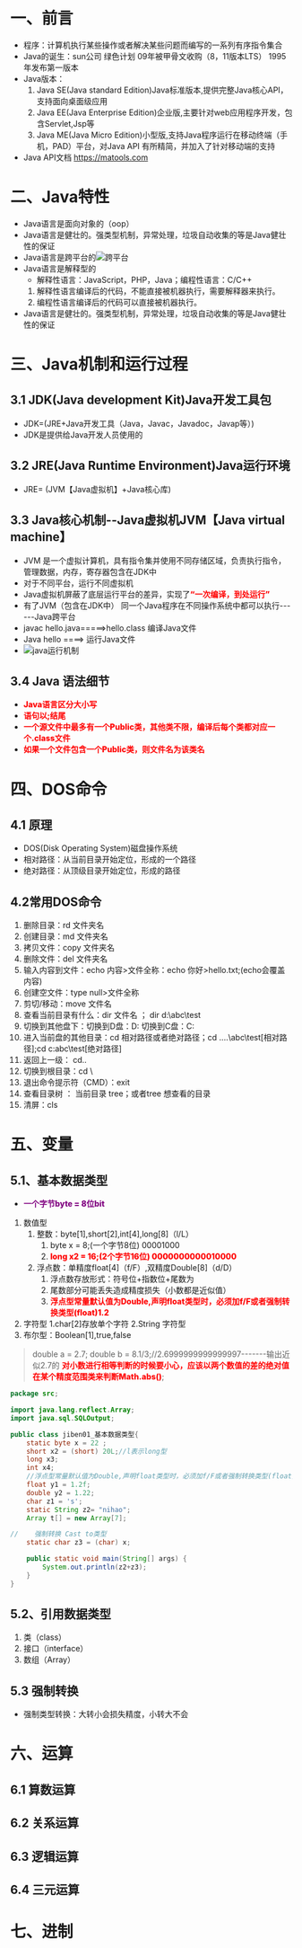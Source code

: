 # 一、前言
* 程序：计算机执行某些操作或者解决某些问题而编写的一系列有序指令集合
* Java的诞生：sun公司 绿色计划 09年被甲骨文收购（8，11版本LTS） 1995年发布第一版本
* Java版本：
  1.  Java SE(Java standard Edition)Java标准版本,提供完整Java核心API，支持面向桌面级应用
  2. Java EE(Java Enterprise Edition)企业版,主要针对web应用程序开发，包含Servlet,Jsp等
  3. Java ME(Java Micro Edition)小型版,支持Java程序运行在移动终端（手机，PAD）平台，对Java API 有所精简，并加入了针对移动端的支持
* Java API文档 https://matools.com 
# 二、Java特性
* Java语言是面向对象的（oop）
* Java语言是健壮的。强类型机制，异常处理，垃圾自动收集的等是Java健壮性的保证
* Java语言是跨平台的![跨平台](./img/kuapingtai.png)
* Java语言是解释型的
  * 解释性语言：JavaScript，PHP，Java；编程性语言：C/C++
  1. 解释性语言编译后的代码，不能直接被机器执行，需要解释器来执行。
  2. 编程性语言编译后的代码可以直接被机器执行。
* Java语言是健壮的。强类型机制，异常处理，垃圾自动收集的等是Java健壮性的保证
# 三、Java机制和运行过程
## 3.1 JDK(Java development Kit)Java开发工具包
* JDK=(JRE+Java开发工具（Java，Javac，Javadoc，Javap等）)
* JDK是提供给Java开发人员使用的
## 3.2 JRE(Java Runtime Environment)Java运行环境
* JRE= (JVM【Java虚拟机】+Java核心库)
## 3.3 Java核心机制--Java虚拟机JVM【Java virtual machine】
* JVM 是一个虚拟计算机，具有指令集并使用不同存储区域，负责执行指令，管理数据，内存，寄存器包含在JDK中
* 对于不同平台，运行不同虚拟机
* Java虚拟机屏蔽了底层运行平台的差异，实现了<span style="color:red;font-weight:800;">“一次编译，到处运行”</span>
* 有了JVM（包含在JDK中） 同一个Java程序在不同操作系统中都可以执行------Java跨平台
* javac hello.java=====>hello.class 编译Java文件
* Java hello ====> 运行Java文件
* ![java运行机制](./img/yunxingjizhi.png)
## 3.4 Java 语法细节
* <span style="color:red;font-weight:800;">Java语言区分大小写</span>
* <span style="color:red;font-weight:800;">语句以;结尾</span>
* <span style="color:red;font-weight:800;">一个源文件中最多有一个Public类，其他类不限，编译后每个类都对应一个.class文件</span>
* <span style="color:red;font-weight:800;">如果一个文件包含一个Public类，则文件名为该类名</span>
# 四、DOS命令
## 4.1 原理
* DOS(Disk Operating System)磁盘操作系统
* 相对路径：从当前目录开始定位，形成的一个路径
* 绝对路径：从顶级目录开始定位，形成的路径
## 4.2常用DOS命令
1. 删除目录：rd 文件夹名
2. 创建目录：md 文件夹名 
3. 拷贝文件：copy 文件夹名
4. 删除文件：del 文件夹名
5. 输入内容到文件：echo 内容>文件全称：echo 你好>hello.txt;(echo会覆盖内容)
6. 创建空文件：type null>文件全称
7. 剪切/移动：move 文件名
8. 查看当前目录有什么：dir 文件名 ； dir d:\abc\test
9. 切换到其他盘下：切换到D盘：D: 切换到C盘：C:
10. 进入当前盘的其他目录：cd 相对路径或者绝对路径；cd ..\..\abc\test[相对路径];cd c:abc\test[绝对路径]
11. 返回上一级： cd..
12. 切换到根目录：cd \
13. 退出命令提示符（CMD）：exit
14. 查看目录树 ： 当前目录 tree；或者tree 想查看的目录
15. 清屏：cls
# 五、变量
## 5.1、基本数据类型
* <span style="color:purple;font-weight:800;">一个字节byte = 8位bit</span>
1. 数值型
   1. 整数：byte[1],short[2],int[4],long[8]（l/L）
        1. byte x = 8;(一个字节8位) 00001000
        2. <span style="color:red;font-weight:800;">long x2 = 16;(2个字节16位) 0000000000010000</span>
   2. 浮点数：单精度float[4]（f/F）,双精度Double[8]（d/D）
        1. 浮点数存放形式：符号位+指数位+尾数为
        2. 尾数部分可能丢失造成精度损失（小数都是近似值）
        3. <span style="color:red;font-weight:800;">浮点型常量默认值为Double,声明float类型时，必须加f/F或者强制转换类型(float)1.2</span>
2. 字符型
   1.char[2]存放单个字符
   2.String 字符型
3. 布尔型：Boolean[1],true,false
>double a = 2.7;
>double b = 8.1/3;//2.6999999999999997-------输出近似2.7的
><span style="color:red;font-weight:800;">对小数进行相等判断的时候要小心，应该以两个数值的差的绝对值在某个精度范围类来判断Math.abs()</span>;
```java
package src;

import java.lang.reflect.Array;
import java.sql.SQLOutput;

public class jiben01_基本数据类型{
    static byte x = 22 ;
    short x2 = (short) 20L;//l表示long型
    long x3;
    int x4;
    //浮点型常量默认值为Double,声明float类型时，必须加f/F或者强制转换类型(float)1.2
    float y1 = 1.2f;
    double y2 = 1.22;
    char z1 = 's';
    static String z2= "nihao";
    Array t[] = new Array[7];

//    强制转换 Cast to类型
    static char z3 = (char) x;

    public static void main(String[] args) {
        System.out.println(z2+z3);
    }
}

```
## 5.2、引用数据类型
1. 类（class）
2. 接口（interface）
3. 数组（Array）
## 5.3 强制转换
* 强制类型转换：大转小会损失精度，小转大不会
# 六、运算
## 6.1 算数运算
## 6.2 关系运算
## 6.3 逻辑运算
## 6.4 三元运算
# 七、进制
